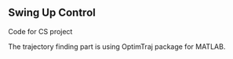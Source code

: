 ## Swing Up Control

Code for CS project

The trajectory finding part is using OptimTraj package for MATLAB.